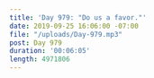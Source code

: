 ```yaml
---
title: 'Day 979: "Do us a favor."'
date: 2019-09-25 16:06:00 -07:00
file: "/uploads/Day-979.mp3"
post: Day 979
duration: '00:06:05'
length: 4971806
---
```


